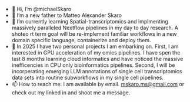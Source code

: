 - 👋 Hi, I’m @michaelSkaro
- 👀 I’m a new father to Matteo Alexander Skaro
- 🌱 I’m currently learning Spatial-transcriptomics and implmenting massively paralleled Nextflow pipelines in my day to day research. A shoteo rt term goal will be re-implement familiar workflows in a new domain specific language, containerize and deploy them.
- 💞️ In 2025 I have two personal projects I am embarking on. First, I am interested in GPU acceleration of my omics pipelines. I have spen the last 8 months learning cloud informatics and have noticed the massive inefficencies in CPU only bioinformatics pipelines. Second, I will be incorperating emerging LLM annotations of single cell transcriptomics data sets into routine subworkflows in my single cell pipelines.
- 📫 How to reach me: I am available by email. mskaro.ms@gmail.com or check out my linked in and shoot me a message. 

<!---
michaelSkaro/michaelSkaro is a ✨ special ✨ repository because its `README.md` (this file) appears on your GitHub profile.
You can click the Preview link to take a look at your changes.
--->
